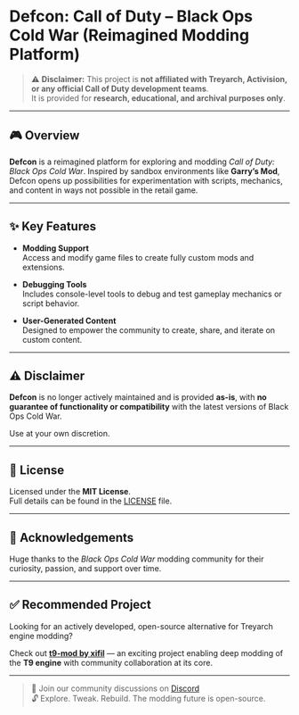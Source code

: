 # Defcon: Call of Duty – Black Ops Cold War (Reimagined Modding Platform)

> ⚠️ **Disclaimer:** This project is **not affiliated with Treyarch, Activision, or any official Call of Duty development teams**.  
> It is provided for **research, educational, and archival purposes only**.

---

## 🎮 Overview

**Defcon** is a reimagined platform for exploring and modding *Call of Duty: Black Ops Cold War*. Inspired by sandbox environments like **Garry’s Mod**, Defcon opens up possibilities for experimentation with scripts, mechanics, and content in ways not possible in the retail game.

---

## ✨ Key Features

- **Modding Support**  
  Access and modify game files to create fully custom mods and extensions.

- **Debugging Tools**  
  Includes console-level tools to debug and test gameplay mechanics or script behavior.

- **User-Generated Content**  
  Designed to empower the community to create, share, and iterate on custom content.

---

## ⚠️ Disclaimer

**Defcon** is no longer actively maintained and is provided **as-is**, with **no guarantee of functionality or compatibility** with the latest versions of Black Ops Cold War.

Use at your own discretion.

---

## 🪪 License

Licensed under the **MIT License**.  
Full details can be found in the [LICENSE](LICENSE) file.

---

## 🙌 Acknowledgements

Huge thanks to the *Black Ops Cold War* modding community for their curiosity, passion, and support over time.

---

## ✅ Recommended Project

Looking for an actively developed, open-source alternative for Treyarch engine modding?

Check out [**t9-mod by xifil**](https://github.com/xifil/t9-mod) — an exciting project enabling deep modding of the **T9 engine** with community collaboration at its core.

---

> 💬 Join our community discussions on [Discord](https://discord.gg/JgUGzTgrQQ)  
> 🔓 Explore. Tweak. Rebuild. The modding future is open-source.

